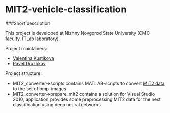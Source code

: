 # MIT2-vehicle-classification

###Short description

This project is developed at Nizhny Novgorod State University (CMC faculty, ITLab laboratory).

Project maintainers:

- [Valentina Kustikova](https://github.com/valentina-kustikova)
- [Pavel Druzhkov](https://github.com/druzhkov-paul)


Project structure:
- MIT2_converter->scripts contains MATLAB-scripts to convert [MIT2 data]( http://people.csail.mit.edu/xiaoxuma/proj/vehi_reco/index_vehi_reco.htm) to the set of bmp-images
- MIT2_converter->prepare_mit2 contains a solution for Visual Studio 2010, application provides some preprocessing MIT2 data for the next classification using deep neural networks